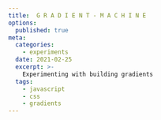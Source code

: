 ```yaml
---
title:  G R A D I E N T - M A C H I N E
options:
  published: true
meta:
  categories:
    - experiments
  date: 2021-02-25
  excerpt: >-
    Experimenting with building gradients
  tags:
    - javascript
    - css
    - gradients
---
```


<script>
  import { colors } from '$lib/styles/config.js'
  import GradientMachine from './_gradient-machine.svelte'
</script>

<GradientMachine />
